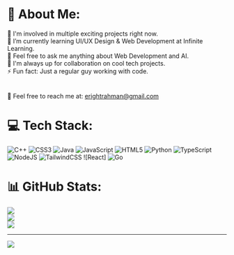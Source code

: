 # 💫 About Me:
🔭 I'm involved in multiple exciting projects right now.<br>🌱 I’m currently learning UI/UX Design & Web Development at Infinite Learning.<br>💬 Feel free to ask me anything about Web Development and AI.<br>👯 I'm always up for collaboration on cool tech projects.<br>⚡ Fun fact: Just a regular guy working with code.<br><br><br>📨 Feel free to reach me at: erightrahman@gmail.com


# 💻 Tech Stack:
![C++](https://img.shields.io/badge/c++-%2300599C.svg?style=for-the-badge&logo=c%2B%2B&logoColor=white) ![CSS3](https://img.shields.io/badge/css3-%231572B6.svg?style=for-the-badge&logo=css3&logoColor=white) ![Java](https://img.shields.io/badge/java-%23ED8B00.svg?style=for-the-badge&logo=openjdk&logoColor=white) ![JavaScript](https://img.shields.io/badge/javascript-%23323330.svg?style=for-the-badge&logo=javascript&logoColor=%23F7DF1E) ![HTML5](https://img.shields.io/badge/html5-%23E34F26.svg?style=for-the-badge&logo=html5&logoColor=white) ![Python](https://img.shields.io/badge/python-3670A0?style=for-the-badge&logo=python&logoColor=ffdd54) ![TypeScript](https://img.shields.io/badge/typescript-%23007ACC.svg?style=for-the-badge&logo=typescript&logoColor=white) ![NodeJS](https://img.shields.io/badge/express.js-%23404d59.svg?style=for-the-badge&logo=express&logoColor=%2361DAFB) ![TailwindCSS](https://img.shields.io/badge/tailwindcss-%2338B2AC.svg?style=for-the-badge&logo=tailwind-css&logoColor=white) ![React] ![Go](https://img.shields.io/badge/go-%2300ADD8.svg?style=for-the-badge&logo=go&logoColor=white)
# 📊 GitHub Stats:
![](https://github-readme-stats.vercel.app/api?username=erikrahman2&theme=transparent&hide_border=false&include_all_commits=false&count_private=false)<br/>
![](https://github-readme-streak-stats.herokuapp.com/?user=erikrahman2&theme=transparent&hide_border=false)<br/>
![](https://github-readme-stats.vercel.app/api/top-langs/?username=erikrahman2&theme=transparent&hide_border=false&include_all_commits=false&count_private=false&layout=compact)

---
[![](https://visitcount.itsvg.in/api?id=erikrahman2&icon=5&color=0)](https://visitcount.itsvg.in)


  
<!-- Proudly created with GPRM ( https://gprm.itsvg.in ) -->
